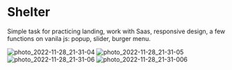 # Shelter
Simple task for practicing landing, work with Saas, responsive design, a few functions on vanila js: popup, slider, burger menu.

![photo_2022-11-28_21-31-04](https://user-images.githubusercontent.com/75255811/204355063-b5c36933-2cd2-412e-8e6f-caba17195f04.jpg)
![photo_2022-11-28_21-31-05](https://user-images.githubusercontent.com/75255811/204355072-36ffb5ee-fa91-4f2f-bebc-1103cad64390.jpg)
![photo_2022-11-28_21-31-06](https://user-images.githubusercontent.com/75255811/204355075-3d945c00-f936-4c9a-9cdf-908f9c37abc9.jpg)
![photo_2022-11-28_21-31-006](https://user-images.githubusercontent.com/75255811/204355082-adc41f0e-703b-48e6-9eff-dfd8d9ec61f6.jpg)
